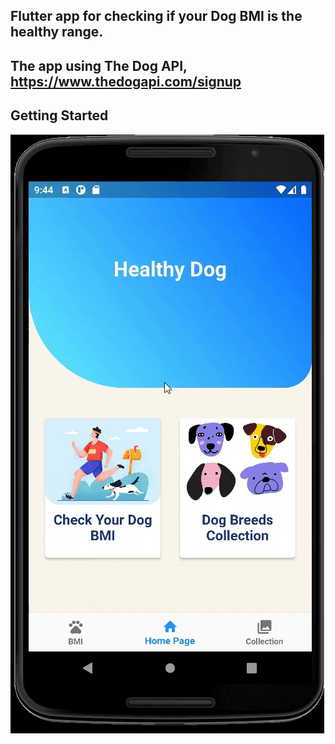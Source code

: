 ## Flutter app for checking if your Dog BMI is the healthy range.

## The app using The Dog API, https://www.thedogapi.com/signup

## Getting Started


![Finished App](https://github.com/Yaronkr/Dog_BMI_Calculator/blob/main/assets/images/app_video.gif)


